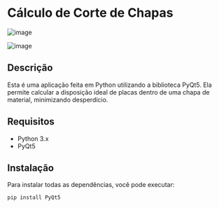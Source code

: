 # Cálculo de Corte de Chapas

![image](https://github.com/GiulianoVianna/Corte_Chapas_Materiais/assets/101942554/5b295bf3-d6b9-427a-8e33-8addc9b76d81)

![image](https://github.com/GiulianoVianna/Corte_Chapas_Materiais/assets/101942554/32ca4515-aab4-45e1-8fef-e2718b72896f)



## Descrição

Esta é uma aplicação feita em Python utilizando a biblioteca PyQt5. Ela permite calcular a disposição ideal de placas dentro de uma chapa de material, minimizando desperdício.

## Requisitos

- Python 3.x
- PyQt5

## Instalação

Para instalar todas as dependências, você pode executar:

```bash
pip install PyQt5

